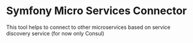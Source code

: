 # Symfony Micro Services Connector

This tool helps to connect to other microservices based on service discovery service (for now only Consul)
